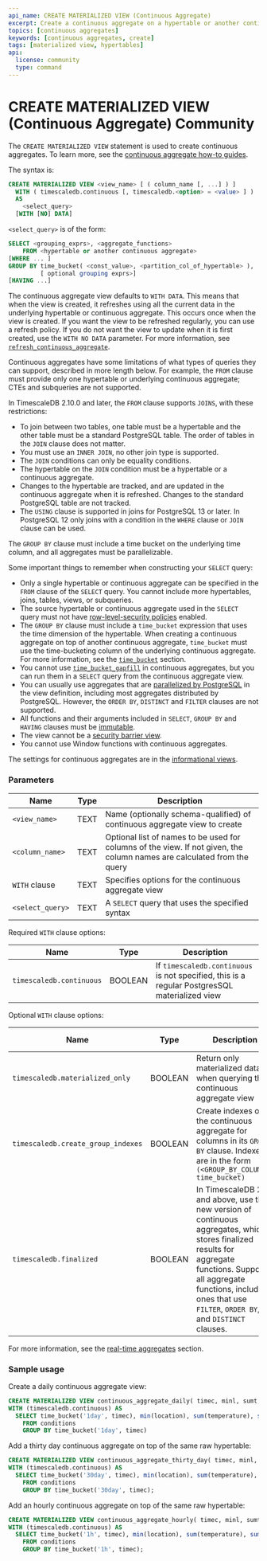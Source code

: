 ```yaml
---
api_name: CREATE MATERIALIZED VIEW (Continuous Aggregate)
excerpt: Create a continuous aggregate on a hypertable or another continuous aggregate
topics: [continuous aggregates]
keywords: [continuous aggregates, create]
tags: [materialized view, hypertables]
api:
  license: community
  type: command
---
```


# CREATE MATERIALIZED VIEW (Continuous Aggregate) <Tag type="community">Community</Tag>

The `CREATE MATERIALIZED VIEW` statement is used to create continuous
aggregates. To learn more, see the [continuous aggregate how-to guides][cagg-how-tos].

The syntax is:

``` sql
CREATE MATERIALIZED VIEW <view_name> [ ( column_name [, ...] ) ]
  WITH ( timescaledb.continuous [, timescaledb.<option> = <value> ] )
  AS
    <select_query>
  [WITH [NO] DATA]
```

`<select_query>` is of the form:

```sql
SELECT <grouping_exprs>, <aggregate_functions>
    FROM <hypertable or another continuous aggregate>
[WHERE ... ]
GROUP BY time_bucket( <const_value>, <partition_col_of_hypertable> ),
         [ optional grouping exprs>]
[HAVING ...]
```

The continuous aggregate view defaults to `WITH DATA`. This means that when the
view is created, it refreshes using all the current data in the underlying
hypertable or continuous aggregate. This occurs once when the view is created. If you want the view to
be refreshed regularly, you can use a refresh policy. If you do not want the
view to update when it is first created, use the `WITH NO DATA`
parameter. For more information, see
[`refresh_continuous_aggregate`][refresh-cagg].

Continuous aggregates have some limitations of what types of queries they can
support, described in more length below. For example, the `FROM` clause must
provide only one hypertable or underlying continuous aggregate; CTEs and subqueries are not
supported.

In TimescaleDB&nbsp;2.10.0 and later, the `FROM` clause supports `JOINS`, with these restrictions:

*   To join between two tables, one table must be a hypertable and the other table must
     be a standard PostgreSQL table. The order of tables in the `JOIN` clause does not
     matter.
*   You must use an `INNER JOIN`, no other join type is supported.
*   The `JOIN` conditions can only be equality conditions.
*   The hypertable on the `JOIN` condition must be a hypertable or a continuous aggregate.
*   Changes to the hypertable are tracked, and are updated in the continuous aggregate
     when it is refreshed. Changes to the standard PostgreSQL table are not tracked.
*   The `USING` clause is supported in joins for PostgreSQL&nbsp;13 or later.
     In PostgreSQL&nbsp;12 only joins with a condition in the `WHERE` clause or `JOIN` clause can be used.

The `GROUP BY` clause must include a time bucket on the underlying
time column, and all aggregates must be parallelizable.

Some important things to remember when constructing your `SELECT` query:

*   Only a single hypertable or continuous aggregate can be specified in the `FROM` clause of
    the `SELECT` query. You cannot include more hypertables, joins, tables,
    views, or subqueries.
*   The source hypertable or continuous aggregate used in the `SELECT` query must not have
    [row-level-security policies][postgres-rls] enabled.
*   The `GROUP BY` clause must include a `time_bucket` expression that uses the
    time dimension of the hypertable. When creating a continuous aggregate on
    top of another continuous aggregate, `time_bucket` must use the
    time-bucketing column of the underlying continuous aggregate. For more information, see the
    [`time_bucket`][time-bucket] section.
*   You cannot use [`time_bucket_gapfill`][time-bucket-gapfill] in continuous
    aggregates, but you can run them in a `SELECT` query from the continuous
    aggregate view.
*   You can usually use aggregates that are
    [parallelized by PostgreSQL][postgres-parallel-agg] in the view definition,
    including most aggregates distributed by PostgreSQL. However, the `ORDER BY`,
    `DISTINCT` and `FILTER` clauses are not supported.
*   All functions and their arguments included in `SELECT`, `GROUP BY` and
    `HAVING` clauses must be [immutable][postgres-immutable].
*   The view cannot be a [security barrier view][postgres-security-barrier].
*   You cannot use Window functions with continuous aggregates.

The settings for continuous aggregates are in the
[informational views][info-views].

### Parameters

|Name|Type|Description|
|-|-|-|
|`<view_name>`|TEXT|Name (optionally schema-qualified) of continuous aggregate view to create|
|`<column_name>`|TEXT|Optional list of names to be used for columns of the view. If not given, the column names are calculated from the query|
|`WITH` clause|TEXT|Specifies options for the continuous aggregate view|
|`<select_query>`|TEXT|A `SELECT` query that uses the specified syntax|

Required `WITH` clause options:

|Name|Type|Description|
|-|-|-|
|`timescaledb.continuous`|BOOLEAN|If `timescaledb.continuous` is not specified, this is a regular PostgresSQL materialized view|

Optional `WITH` clause options:

|Name|Type|Description|Default value|
|-|-|-|-|
|`timescaledb.materialized_only`|BOOLEAN|Return only materialized data when querying the continuous aggregate view|`FALSE`|
|`timescaledb.create_group_indexes`|BOOLEAN|Create indexes on the continuous aggregate for columns in its `GROUP BY` clause. Indexes are in the form `(<GROUP_BY_COLUMN>, time_bucket)`|`TRUE`|
|`timescaledb.finalized`|BOOLEAN|In TimescaleDB 2.7 and above, use the new version of continuous aggregates, which stores finalized results for aggregate functions. Supports all aggregate functions, including ones that use `FILTER`, `ORDER BY`, and `DISTINCT` clauses.|`TRUE`|

For more information, see the [real-time aggregates][real-time-aggregates] section.

### Sample usage

Create a daily continuous aggregate view:

```sql
CREATE MATERIALIZED VIEW continuous_aggregate_daily( timec, minl, sumt, sumh )
WITH (timescaledb.continuous) AS
  SELECT time_bucket('1day', timec), min(location), sum(temperature), sum(humidity)
    FROM conditions
    GROUP BY time_bucket('1day', timec)
```

Add a thirty day continuous aggregate on top of the same raw hypertable:

```sql
CREATE MATERIALIZED VIEW continuous_aggregate_thirty_day( timec, minl, sumt, sumh )
WITH (timescaledb.continuous) AS
  SELECT time_bucket('30day', timec), min(location), sum(temperature), sum(humidity)
    FROM conditions
    GROUP BY time_bucket('30day', timec);
```

Add an hourly continuous aggregate on top of the same raw hypertable:

```sql
CREATE MATERIALIZED VIEW continuous_aggregate_hourly( timec, minl, sumt, sumh )
WITH (timescaledb.continuous) AS
  SELECT time_bucket('1h', timec), min(location), sum(temperature), sum(humidity)
    FROM conditions
    GROUP BY time_bucket('1h', timec);
```

[cagg-how-tos]: /use-timescale/:currentVersion:/continuous-aggregates/
[postgres-immutable]: https://www.postgresql.org/docs/current/xfunc-volatility.html
[postgres-parallel-agg]: https://www.postgresql.org/docs/current/parallel-plans.html#PARALLEL-AGGREGATION
[postgres-rls]: https://www.postgresql.org/docs/current/ddl-rowsecurity.html
[postgres-security-barrier]: https://www.postgresql.org/docs/current/rules-privileges.html
[real-time-aggregates]: /use-timescale/:currentVersion:/continuous-aggregates/real-time-aggregates/
[refresh-cagg]: /api/:currentVersion:/continuous-aggregates/refresh_continuous_aggregate/
[time-bucket]: /api/:currentVersion:/hyperfunctions/time_bucket/
[time-bucket-gapfill]: /api/:currentVersion:/hyperfunctions/gapfilling/time_bucket_gapfill/
[info-views]: /api/:currentVersion:/informational-views/
